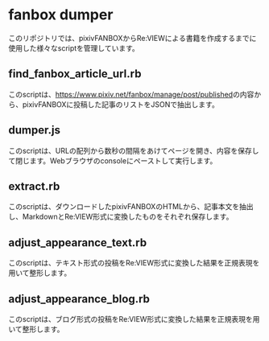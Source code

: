 # fanbox dumper

このリポジトリでは、pixivFANBOXからRe:VIEWによる書籍を作成するまでに使用した様々なscriptを管理しています。

## find_fanbox_article_url.rb
このscriptは、<https://www.pixiv.net/fanbox/manage/post/published>の内容から、pixivFANBOXに投稿した記事のリストをJSONで抽出します。

## dumper.js
このscriptは、URLの配列から数秒の間隔をあけてページを開き、内容を保存して閉じます。Webブラウザのconsoleにペーストして実行します。

## extract.rb
このscriptは、ダウンロードしたpixivFANBOXのHTMLから、記事本文を抽出し、MarkdownとRe:VIEW形式に変換したものをそれぞれ保存します。

## adjust_appearance_text.rb
このscriptは、テキスト形式の投稿をRe:VIEW形式に変換した結果を正規表現を用いて整形します。

## adjust_appearance_blog.rb
このscriptは、ブログ形式の投稿をRe:VIEW形式に変換した結果を正規表現を用いて整形します。
